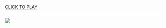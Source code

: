
<a href="https://premium76.site?title=sled_game_unblocked&ref=13M">CLICK TO PLAY</a></h3>
<hr>

<a href="https://premium76.site?title=sled_game_unblocked&ref=13M"><img src="https://clearcache.store/games.png"></a>


